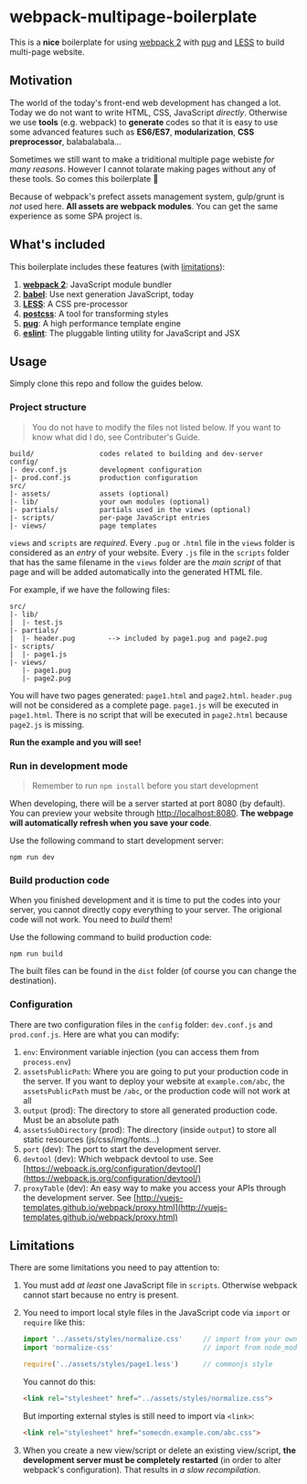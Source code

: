 # webpack-multipage-boilerplate

This is a **nice** boilerplate for using [webpack 2](https://webpack.js.org) with [pug](https://pugjs.org) and [LESS](https://lesscss.org) to build multi-page website.

## Motivation

The world of the today's front-end web development has changed a lot. Today we do not want to write HTML, CSS, JavaScript *directly*. Otherwise we use **tools** (e.g. webpack) to **generate** codes so that it is easy to use some advanced features such as **ES6/ES7**, **modularization**, **CSS preprocessor**, balabalabala...

Sometimes we still want to make a triditional multiple page webiste *for many reasons*. However I cannot tolarate making pages without any of these tools. So comes this boilerplate 🎉

Because of webpack's prefect assets management system, gulp/grunt is *not* used here. **All assets are webpack modules**. You can get the same experience as some SPA project is.

## What's included

This boilerplate includes these features (with [limitations](#limitation)):

1. [**webpack 2**](https://webpack.js.org): JavaScript module bundler
2. [**babel**](https://babeljs.io/): Use next generation JavaScript, today
3. [**LESS**](http://lesscss.org/): A CSS pre-processor
4. [**postcss**](https://github.com/postcss/postcss): A tool for transforming styles
5. [**pug**](https://pugjs.org): A high performance template engine
6. [**eslint**](http://eslint.org/): The pluggable linting utility for JavaScript and JSX

## Usage

Simply clone this repo and follow the guides below.

### Project structure

> You do not have to modify the files not listed below. If you want to know what did I do, see Contributer's Guide.

```
build/                codes related to building and dev-server
config/
|- dev.conf.js        development configuration
|- prod.conf.js       production configuration
src/
|- assets/            assets (optional)
|- lib/               your own modules (optional)
|- partials/          partials used in the views (optional)
|- scripts/           per-page JavaScript entries
|- views/             page templates
```

`views` and `scripts` are *required*. Every `.pug` or `.html` file in the `views` folder is considered as an *entry* of your website. Every `.js` file in the `scripts` folder that has the same filename in the `views` folder are the *main script* of that page and will be added automatically into the generated HTML file.

For example, if we have the following files:

```
src/
|- lib/
|  |- test.js
|- partials/
|  |- header.pug        --> included by page1.pug and page2.pug
|- scripts/
|  |- page1.js
|- views/
   |- page1.pug
   |- page2.pug
```

You will have two pages generated: `page1.html` and `page2.html`. `header.pug` will not be considered as a complete page. `page1.js` will be executed in `page1.html`. There is no script that will be executed in `page2.html` because `page2.js` is missing.

**Run the example and you will see!**

### Run in development mode

> Remember to run `npm install` before you start development

When developing, there will be a server started at port 8080 (by default). You can preview your website through [http://localhost:8080](http://localhost:8080). **The webpage will automatically refresh when you save your code**.

Use the following command to start development server:

```
npm run dev
```

### Build production code

When you finished development and it is time to put the codes into your server, you cannot directly copy everything to your server. The origional code will not work. You need to *build* them!

Use the following command to build production code:

```
npm run build
```

The built files can be found in the `dist` folder (of course you can change the destination).

### Configuration

There are two configuration files in the `config` folder: `dev.conf.js` and `prod.conf.js`. Here are what you can modify:

1. `env`: Environment variable injection (you can access them from `process.env`)
2. `assetsPublicPath`: Where you are going to put your production code in the server. If you want to deploy your website at `example.com/abc`, the `assetsPublicPath` must be `/abc`, or the production code will not work at all
3. `output` (prod): The directory to store all generated production code. Must be an absolute path
4. `assetsSubDirectory` (prod): The directory (inside `output`) to store all static resources (js/css/img/fonts...)
5. `port` (dev): The port to start the development server.
6. `devtool` (dev): Which webpack devtool to use. See [https://webpack.js.org/configuration/devtool/](https://webpack.js.org/configuration/devtool/)
7. `proxyTable` (dev): An easy way to make you access your APIs through the development server. See [http://vuejs-templates.github.io/webpack/proxy.html](http://vuejs-templates.github.io/webpack/proxy.html)

## Limitations

There are some limitations you need to pay attention to:

1. You must add *at least* one JavaScript file in `scripts`. Otherwise webpack cannot start because no entry is  present.

2. You need to import local style files in the JavaScript code via `import` or `require` like this:

    ```javascript
    import '../assets/styles/normalize.css'     // import from your own file
    import 'normalize-css'                      // import from node_modules

    require('../assets/styles/page1.less')      // commonjs style
    ```

    You cannot do this:

    ```html
    <link rel="stylesheet" href="../assets/styles/normalize.css">
    ```

    But importing external styles is still need to import via `<link>`:

    ```html
    <link rel="stylesheet" href="somecdn.example.com/abc.css">
    ```

3. When you create a new view/script or delete an existing view/script, **the development server must be completely restarted** (in order to alter webpack's configuration). That results in *a slow recompilation*. 

